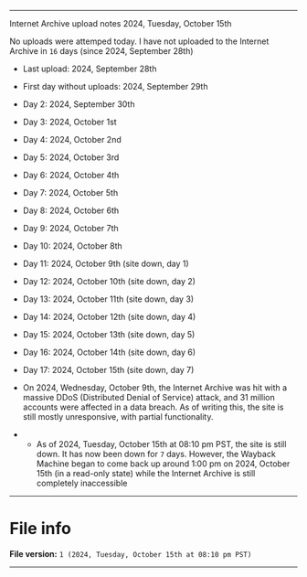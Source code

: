 
***

Internet Archive upload notes 2024, Tuesday, October 15th

No uploads were attemped today. I have not uploaded to the Internet Archive in `16` days (since 2024, September 28th)

- Last upload: 2024, September 28th
- First day without uploads: 2024, September 29th
- Day 2: 2024, September 30th
- Day 3: 2024, October 1st
- Day 4: 2024, October 2nd
- Day 5: 2024, October 3rd
- Day 6: 2024, October 4th
- Day 7: 2024, October 5th
- Day 8: 2024, October 6th
- Day 9: 2024, October 7th
- Day 10: 2024, October 8th
- Day 11: 2024, October 9th (site down, day 1)
- Day 12: 2024, October 10th (site down, day 2)
- Day 13: 2024, October 11th (site down, day 3)
- Day 14: 2024, October 12th (site down, day 4)
- Day 15: 2024, October 13th (site down, day 5)
- Day 16: 2024, October 14th (site down, day 6)
- Day 17: 2024, October 15th (site down, day 7)

- On 2024, Wednesday, October 9th, the Internet Archive was hit with a massive DDoS (Distributed Denial of Service) attack, and 31 million accounts were affected in a data breach. As of writing this, the site is still mostly unresponsive, with partial functionality.
- - As of 2024, Tuesday, October 15th at 08:10 pm PST, the site is still down. It has now been down for `7` days. However, the Wayback Machine began to come back up around 1:00 pm on 2024, October 15th (in a read-only state) while the Internet Archive is still completely inaccessible

***

# File info

**File version:** `1 (2024, Tuesday, October 15th at 08:10 pm PST)`

***

